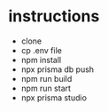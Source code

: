 # instructions

- clone
- cp .env file
- npm install
- npx prisma db push
- npm run build
- npm run start
- npx prisma studio

